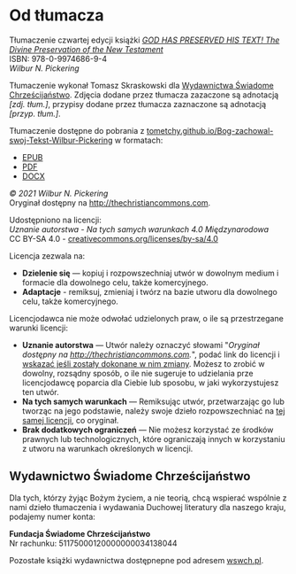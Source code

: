# Od tłumacza

Tłumaczenie czwartej edycji książki [_GOD HAS PRESERVED HIS TEXT! The Divine Preservation of the New Testament_](https://github.com/tometchy/BogZachowalSwojTekst/blob/master/God-Has-Preserved-His-Text-4th.pdf)  
ISBN: 978-0-9974686-9-4  
_Wilbur N. Pickering_

Tłumaczenie wykonał Tomasz Skraskowski dla [Wydawnictwa Świadome Chrześcijaństwo](https://www.wswch.pl/). Zdjęcia dodane przez tłumacza zazaczone są adnotacją _[zdj. tłum.]_, przypisy dodane przez tłumacza zaznaczone są adnotacją _[przyp. tłum.]_.

Tłumaczenie dostępne do pobrania z [tometchy.github.io/Bog-zachowal-swoj-Tekst-Wilbur-Pickering](https://tometchy.github.io/Bog-zachowal-swoj-Tekst-Wilbur-Pickering) w formatach:

- [EPUB](https://github.com/tometchy/Bog-zachowal-swoj-Tekst-Wilbur-Pickering/raw/refs/heads/master/build/epub/Bog-zachowal-swoj-Tekst-Wilbur-Pickering.epub)
- [PDF](https://github.com/tometchy/Bog-zachowal-swoj-Tekst-Wilbur-Pickering/raw/refs/heads/master/build/pdf/Bog-zachowal-swoj-Tekst-Wilbur-Pickering.pdf)
- [DOCX](https://github.com/tometchy/Bog-zachowal-swoj-Tekst-Wilbur-Pickering/raw/refs/heads/master/build/docx/Bog-zachowal-swoj-Tekst-Wilbur-Pickering.docx)

_© 2021 Wilbur N. Pickering_  
Oryginał dostępny na http://thechristiancommons.com.

Udostępniono na licencji:  
_Uznanie autorstwa - Na tych samych warunkach 4.0 Międzynarodowa_  
CC BY-SA 4.0 - [creativecommons.org/licenses/by-sa/4.0](https://creativecommons.org/licenses/by-sa/4.0/)

Licencja zezwala na:

- **Dzielenie się** — kopiuj i rozpowszechniaj utwór w dowolnym medium i formacie dla dowolnego celu, także komercyjnego.
- **Adaptacje** - remiksuj, zmieniaj i twórz na bazie utworu dla dowolnego celu, także komercyjnego.

 Licencjodawca nie może odwołać udzielonych praw, o ile są przestrzegane warunki licencji:

- **Uznanie autorstwa** — Utwór należy oznaczyć słowami "_Oryginał dostępny na http://thechristiancommons.com._", podać link do licencji i [wskazać jeśli zostały dokonane w nim zmiany](https://creativecommons.org/licenses/by-sa/4.0/deed.pl#ref-indicate-changes). Możesz to zrobić w dowolny, rozsądny sposób, o ile nie sugeruje to udzielania prze licencjodawcę poparcia dla Ciebie lub sposobu, w jaki wykorzystujesz ten utwór.
- **Na tych samych warunkach** — Remiksując utwór, przetwarzając go lub tworząc na jego podstawie, należy swoje dzieło rozpowszechniać na [tej samej licencji](https://creativecommons.org/licenses/by-sa/4.0/deed.pl#ref-same-license), co oryginał.
- **Brak dodatkowych ograniczeń** — Nie możesz korzystać ze środków prawnych lub technologicznych, które ograniczają innych w korzystaniu z utworu na warunkach określonych w licencji.

## Wydawnictwo Świadome Chrześcijaństwo
Dla tych, którzy żyjąc Bożym życiem, a nie teorią, chcą wspierać wspólnie z nami dzieło tłumaczenia i wydawania Duchowej literatury dla naszego kraju, podajemy numer konta:

**Fundacja Świadome Chrześcijaństwo**  
Nr rachunku: 51175000120000000034138044

Pozostałe książki wydawnictwa dostępnepne pod adresem [wswch.pl](https://www.wswch.pl/).